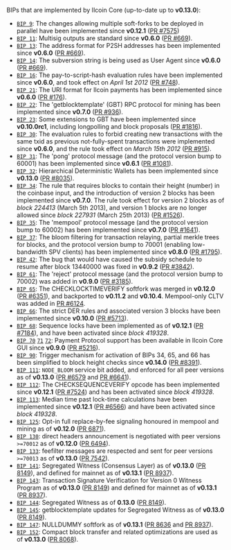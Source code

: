 BIPs that are implemented by Ilcoin Core (up-to-date up to **v0.13.0**):

* [`BIP 9`](https://github.com/ilcoin/bips/blob/master/bip-0009.mediawiki): The changes allowing multiple soft-forks to be deployed in parallel have been implemented since **v0.12.1**  ([PR #7575](https://github.com/ilcoin/ilcoin/pull/7575))
* [`BIP 11`](https://github.com/ilcoin/bips/blob/master/bip-0011.mediawiki): Multisig outputs are standard since **v0.6.0** ([PR #669](https://github.com/ilcoin/ilcoin/pull/669)).
* [`BIP 13`](https://github.com/ilcoin/bips/blob/master/bip-0013.mediawiki): The address format for P2SH addresses has been implemented since **v0.6.0** ([PR #669](https://github.com/ilcoin/ilcoin/pull/669)).
* [`BIP 14`](https://github.com/ilcoin/bips/blob/master/bip-0014.mediawiki): The subversion string is being used as User Agent since **v0.6.0** ([PR #669](https://github.com/ilcoin/ilcoin/pull/669)).
* [`BIP 16`](https://github.com/ilcoin/bips/blob/master/bip-0016.mediawiki): The pay-to-script-hash evaluation rules have been implemented since **v0.6.0**, and took effect on *April 1st 2012* ([PR #748](https://github.com/ilcoin/ilcoin/pull/748)).
* [`BIP 21`](https://github.com/ilcoin/bips/blob/master/bip-0021.mediawiki): The URI format for Ilcoin payments has been implemented since **v0.6.0** ([PR #176](https://github.com/ilcoin/ilcoin/pull/176)).
* [`BIP 22`](https://github.com/ilcoin/bips/blob/master/bip-0022.mediawiki): The 'getblocktemplate' (GBT) RPC protocol for mining has been implemented since **v0.7.0** ([PR #936](https://github.com/ilcoin/ilcoin/pull/936)).
* [`BIP 23`](https://github.com/ilcoin/bips/blob/master/bip-0023.mediawiki): Some extensions to GBT have been implemented since **v0.10.0rc1**, including longpolling and block proposals ([PR #1816](https://github.com/ilcoin/ilcoin/pull/1816)).
* [`BIP 30`](https://github.com/ilcoin/bips/blob/master/bip-0030.mediawiki): The evaluation rules to forbid creating new transactions with the same txid as previous not-fully-spent transactions were implemented since **v0.6.0**, and the rule took effect on *March 15th 2012* ([PR #915](https://github.com/ilcoin/ilcoin/pull/915)).
* [`BIP 31`](https://github.com/ilcoin/bips/blob/master/bip-0031.mediawiki): The 'pong' protocol message (and the protocol version bump to 60001) has been implemented since **v0.6.1** ([PR #1081](https://github.com/ilcoin/ilcoin/pull/1081)).
* [`BIP 32`](https://github.com/ilcoin/bips/blob/master/bip-0032.mediawiki): Hierarchical Deterministic Wallets has been implemented since **v0.13.0** ([PR #8035](https://github.com/ilcoin/ilcoin/pull/8035)).
* [`BIP 34`](https://github.com/ilcoin/bips/blob/master/bip-0034.mediawiki): The rule that requires blocks to contain their height (number) in the coinbase input, and the introduction of version 2 blocks has been implemented since **v0.7.0**. The rule took effect for version 2 blocks as of *block 224413* (March 5th 2013), and version 1 blocks are no longer allowed since *block 227931* (March 25th 2013) ([PR #1526](https://github.com/ilcoin/ilcoin/pull/1526)).
* [`BIP 35`](https://github.com/ilcoin/bips/blob/master/bip-0035.mediawiki): The 'mempool' protocol message (and the protocol version bump to 60002) has been implemented since **v0.7.0** ([PR #1641](https://github.com/ilcoin/ilcoin/pull/1641)).
* [`BIP 37`](https://github.com/ilcoin/bips/blob/master/bip-0037.mediawiki): The bloom filtering for transaction relaying, partial merkle trees for blocks, and the protocol version bump to 70001 (enabling low-bandwidth SPV clients) has been implemented since **v0.8.0** ([PR #1795](https://github.com/ilcoin/ilcoin/pull/1795)).
* [`BIP 42`](https://github.com/ilcoin/bips/blob/master/bip-0042.mediawiki): The bug that would have caused the subsidy schedule to resume after block 13440000 was fixed in **v0.9.2** ([PR #3842](https://github.com/ilcoin/ilcoin/pull/3842)).
* [`BIP 61`](https://github.com/ilcoin/bips/blob/master/bip-0061.mediawiki): The 'reject' protocol message (and the protocol version bump to 70002) was added in **v0.9.0** ([PR #3185](https://github.com/ilcoin/ilcoin/pull/3185)).
* [`BIP 65`](https://github.com/ilcoin/bips/blob/master/bip-0065.mediawiki): The CHECKLOCKTIMEVERIFY softfork was merged in **v0.12.0** ([PR #6351](https://github.com/ilcoin/ilcoin/pull/6351)), and backported to **v0.11.2** and **v0.10.4**. Mempool-only CLTV was added in [PR #6124](https://github.com/ilcoin/ilcoin/pull/6124).
* [`BIP 66`](https://github.com/ilcoin/bips/blob/master/bip-0066.mediawiki): The strict DER rules and associated version 3 blocks have been implemented since **v0.10.0** ([PR #5713](https://github.com/ilcoin/ilcoin/pull/5713)).
* [`BIP 68`](https://github.com/ilcoin/bips/blob/master/bip-0068.mediawiki): Sequence locks have been implemented as of **v0.12.1**  ([PR #7184](https://github.com/ilcoin/ilcoin/pull/7184)), and have been activated since *block 419328*.
* [`BIP 70`](https://github.com/ilcoin/bips/blob/master/bip-0070.mediawiki) [`71`](https://github.com/ilcoin/bips/blob/master/bip-0071.mediawiki) [`72`](https://github.com/ilcoin/bips/blob/master/bip-0072.mediawiki): Payment Protocol support has been available in Ilcoin Core GUI since **v0.9.0** ([PR #5216](https://github.com/ilcoin/ilcoin/pull/5216)).
* [`BIP 90`](https://github.com/ilcoin/bips/blob/master/bip-0090.mediawiki): Trigger mechanism for activation of BIPs 34, 65, and 66 has been simplified to block height checks since **v0.14.0** ([PR #8391](https://github.com/ilcoin/ilcoin/pull/8391)).
* [`BIP 111`](https://github.com/ilcoin/bips/blob/master/bip-0111.mediawiki): `NODE_BLOOM` service bit added, and enforced for all peer versions as of **v0.13.0** ([PR #6579](https://github.com/ilcoin/ilcoin/pull/6579) and [PR #6641](https://github.com/ilcoin/ilcoin/pull/6641)).
* [`BIP 112`](https://github.com/ilcoin/bips/blob/master/bip-0112.mediawiki): The CHECKSEQUENCEVERIFY opcode has been implemented since **v0.12.1** ([PR #7524](https://github.com/ilcoin/ilcoin/pull/7524)) and has been activated since *block 419328*.
* [`BIP 113`](https://github.com/ilcoin/bips/blob/master/bip-0113.mediawiki): Median time past lock-time calculations have been implemented since **v0.12.1** ([PR #6566](https://github.com/ilcoin/ilcoin/pull/6566)) and have been activated since *block 419328*.
* [`BIP 125`](https://github.com/ilcoin/bips/blob/master/bip-0125.mediawiki): Opt-in full replace-by-fee signaling honoured in mempool and mining as of **v0.12.0** ([PR 6871](https://github.com/ilcoin/ilcoin/pull/6871)).
* [`BIP 130`](https://github.com/ilcoin/bips/blob/master/bip-0130.mediawiki): direct headers announcement is negotiated with peer versions `>=70012` as of **v0.12.0** ([PR 6494](https://github.com/ilcoin/ilcoin/pull/6494)).
* [`BIP 133`](https://github.com/ilcoin/bips/blob/master/bip-0133.mediawiki): feefilter messages are respected and sent for peer versions `>=70013` as of **v0.13.0** ([PR 7542](https://github.com/ilcoin/ilcoin/pull/7542)).
* [`BIP 141`](https://github.com/ilcoin/bips/blob/master/bip-0141.mediawiki): Segregated Witness (Consensus Layer) as of **v0.13.0** ([PR 8149](https://github.com/ilcoin/ilcoin/pull/8149)), and defined for mainnet as of **v0.13.1** ([PR 8937](https://github.com/ilcoin/ilcoin/pull/8937)).
* [`BIP 143`](https://github.com/ilcoin/bips/blob/master/bip-0143.mediawiki): Transaction Signature Verification for Version 0 Witness Program as of **v0.13.0** ([PR 8149](https://github.com/ilcoin/ilcoin/pull/8149)) and defined for mainnet as of **v0.13.1** ([PR 8937](https://github.com/ilcoin/ilcoin/pull/8937)).
* [`BIP 144`](https://github.com/ilcoin/bips/blob/master/bip-0144.mediawiki): Segregated Witness as of **0.13.0** ([PR 8149](https://github.com/ilcoin/ilcoin/pull/8149)).
* [`BIP 145`](https://github.com/ilcoin/bips/blob/master/bip-0145.mediawiki): getblocktemplate updates for Segregated Witness as of **v0.13.0** ([PR 8149](https://github.com/ilcoin/ilcoin/pull/8149)).
* [`BIP 147`](https://github.com/ilcoin/bips/blob/master/bip-0147.mediawiki): NULLDUMMY softfork as of **v0.13.1** ([PR 8636](https://github.com/ilcoin/ilcoin/pull/8636) and [PR 8937](https://github.com/ilcoin/ilcoin/pull/8937)).
* [`BIP 152`](https://github.com/ilcoin/bips/blob/master/bip-0152.mediawiki): Compact block transfer and related optimizations are used as of **v0.13.0** ([PR 8068](https://github.com/ilcoin/ilcoin/pull/8068)).
